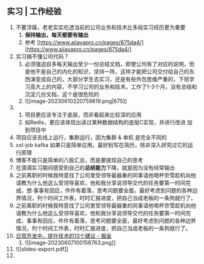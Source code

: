 ## 实习 | 工作经验
1. 不要浮躁，老老实实吃透当前的公司业务和技术比多段实习经历更为重要
	1. **保持输出，每天都要有输出**
	2. 参考 [https://www.aijavapro.cn/pages/875da4/](https://www.aijavapro.cn/pages/875da4/)
2. 实习搞不懂公司代码？
	1. 必须强迫自多每天输出至少一份总结文档，即使公司有了对应的说明，但是他不是自己的内化的知识，坚持一阵，这样才能把公司交付给自己的东西演变成自己的，大部分学生去实习，还是有些外包思维严重的，下班学习高大上的内容，不学习公司的业务和技术。工作了1-3个月，没有总结和沉淀几份文档，这个是很危险的
	2. ![[image-20230610220759819.png|675]]
3. 1. 项目更应该专注于底层，而非看起来比较深的应用
	1. 如Redis，更应该体现出读过某种数据结构的底层C实现，并进行改进 加到项目中
4. 项目应该去线上运行，集群运行，因为集群 & 单机 是完全不同的
5. xxl-job kafka 如果只是简单应用，最好别写在简历，除非深入研究过它的运行原理
6. 博客不能只是简单的八股汇总，而是要提现自己的思考
7. 在滴滴实习期间感受到自己的**总结能力**下降，就是因为没有经常输出
8. 之前离职的时候我特意找了公司里受领导最器重的同事请他喝杯奈雪趁机向他请教为什么他这么受领导喜欢，他和我分享说领导交代的任务要第一时间完成，想·事事有回应，件件有着落，思考问题要全面，最好考虑到问题的各种边界情况，列个时间工作表，时时汇报进度，把自己当成老板的一条狗就行了。
9. 之前离职的时候我特意找了公司里受领导最器重的同事请他喝杯奈雪趁机向他请教为什么他这么受领导喜欢，他和我分享说领导交代的任务要第一时间完成，事事有回应，件件有着落，思考问题要全面，最好考虑到问题的各种边界情况，列个时间工作表，时时汇报进度，把自己当成老板的一条狗就行了。
10. [日常开发中，提升技术的13个建议 - 掘金](https://juejin.cn/post/7233782463078826021)
	1. ![[image-20230607100158763.png]]
11. ![[slides-export.pdf]]
12. 


